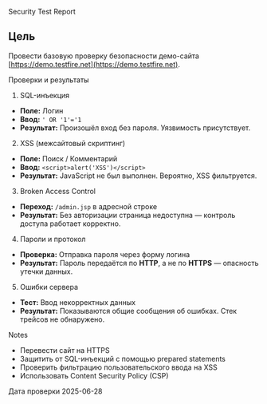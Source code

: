 Security Test Report

## Цель
Провести базовую проверку безопасности демо-сайта [https://demo.testfire.net](https://demo.testfire.net).



Проверки и результаты

1. SQL-инъекция
- **Поле:** Логин
- **Ввод:** `' OR '1'='1`
- **Результат:** Произошёл вход без пароля. Уязвимость присутствует.



2. XSS (межсайтовый скриптинг)
- **Поле:** Поиск / Комментарий
- **Ввод:** `<script>alert('XSS')</script>`
- **Результат:** JavaScript не был выполнен. Вероятно, XSS фильтруется.



3. Broken Access Control
- **Переход:** `/admin.jsp` в адресной строке
- **Результат:** Без авторизации страница недоступна — контроль доступа работает корректно.



4. Пароли и протокол
- **Проверка:** Отправка пароля через форму логина
- **Результат:** Пароль передаётся по **HTTP**, а не по **HTTPS** —  опасность утечки данных.



5. Ошибки сервера
- **Тест:** Ввод некорректных данных
- **Результат:** Показываются общие сообщения об ошибках. Стек трейсов не обнаружено.



Notes
- Перевести сайт на HTTPS
- Защитить от SQL-инъекций с помощью prepared statements
- Проверить фильтрацию пользовательского ввода на XSS
- Использовать Content Security Policy (CSP)


Дата проверки
2025-06-28
